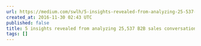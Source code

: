 ```yaml
---
url: https://medium.com/swlh/5-insights-revealed-from-analyzing-25-537-b2b-sales-conversations-with-ai-920e7c3f8c77?source=rss----f5af2b715248---4
created_at: 2016-11-30 02:43 UTC
published: false
title: 5 insights revealed from analyzing 25,537 B2B sales conversations with AI
tags: []
---
```




